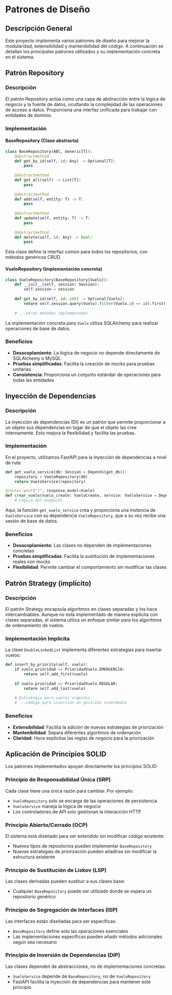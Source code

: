 # Patrones de Diseño

## Descripción General
Este proyecto implementa varios patrones de diseño para mejorar la modularidad, extensibilidad y mantenibilidad del código. A continuación se detallan los principales patrones utilizados y su implementación concreta en el sistema.

## Patrón Repository

### Descripción
El patrón Repository actúa como una capa de abstracción entre la lógica de negocio y la fuente de datos, ocultando la complejidad de las operaciones de acceso a datos. Proporciona una interfaz unificada para trabajar con entidades de dominio.

### Implementación

#### BaseRepository (Clase abstracta)
```python
class BaseRepository(ABC, Generic[T]):
    @abstractmethod
    def get_by_id(self, id: Any) -> Optional[T]:
        pass
    
    @abstractmethod
    def get_all(self) -> List[T]:
        pass
    
    @abstractmethod
    def add(self, entity: T) -> T:
        pass
    
    @abstractmethod
    def update(self, entity: T) -> T:
        pass
    
    @abstractmethod
    def delete(self, id: Any) -> bool:
        pass
```

Esta clase define la interfaz común para todos los repositorios, con métodos genéricos CRUD.

#### VueloRepository (Implementación concreta)
```python
class VueloRepository(BaseRepository[Vuelo]):
    def __init__(self, session: Session):
        self.session = session
        
    def get_by_id(self, id: int) -> Optional[Vuelo]:
        return self.session.query(Vuelo).filter(Vuelo.id == id).first()
    
    # ...otros métodos implementados
```

La implementación concreta para `Vuelo` utiliza SQLAlchemy para realizar operaciones de base de datos.

### Beneficios
- **Desacoplamiento**: La lógica de negocio no depende directamente de SQLAlchemy o MySQL
- **Pruebas simplificadas**: Facilita la creación de mocks para pruebas unitarias
- **Consistencia**: Proporciona un conjunto estándar de operaciones para todas las entidades

## Inyección de Dependencias

### Descripción
La inyección de dependencias (DI) es un patrón que permite proporcionar a un objeto sus dependencias en lugar de que el objeto las cree internamente. Esto mejora la flexibilidad y facilita las pruebas.

### Implementación
En el proyecto, utilizamos FastAPI para la inyección de dependencias a nivel de ruta:

```python
def get_vuelo_service(db: Session = Depends(get_db)):
    repository = VueloRepository(db)
    return VueloService(repository)

@router.post("/", response_model=Vuelo)
def crear_vuelo(vuelo_create: VueloCreate, service: VueloService = Depends(get_vuelo_service)):
    # Lógica del endpoint
```

Aquí, la función `get_vuelo_service` crea y proporciona una instancia de `VueloService` con su dependencia `VueloRepository`, que a su vez recibe una sesión de base de datos.

### Beneficios
- **Desacoplamiento**: Las clases no dependen de implementaciones concretas
- **Pruebas simplificadas**: Facilita la sustitución de implementaciones reales con mocks
- **Flexibilidad**: Permite cambiar el comportamiento sin modificar las clases

## Patrón Strategy (implícito)

### Descripción
El patrón Strategy encapsula algoritmos en clases separadas y los hace intercambiables. Aunque no está implementado de manera explícita con clases separadas, el sistema utiliza un enfoque similar para los algoritmos de ordenamiento de vuelos.

### Implementación Implícita
La clase `DoubleLinkedList` implementa diferentes estrategias para insertar vuelos:

```python
def insert_by_priority(self, vuelo):
    if vuelo.prioridad == PrioridadVuelo.EMERGENCIA:
        return self.add_first(vuelo)
        
    if vuelo.prioridad == PrioridadVuelo.REGULAR:
        return self.add_last(vuelo)
        
    # Estrategia para vuelos urgentes
    # ...código para inserción en posición intermedia
```

### Beneficios
- **Extensibilidad**: Facilita la adición de nuevas estrategias de priorización
- **Mantenibilidad**: Separa diferentes algoritmos de ordenación
- **Claridad**: Hace explícitas las reglas de negocio para la priorización

## Aplicación de Principios SOLID

Los patrones implementados apoyan directamente los principios SOLID:

### Principio de Responsabilidad Única (SRP)
Cada clase tiene una única razón para cambiar. Por ejemplo:
- `VueloRepository` solo se encarga de las operaciones de persistencia
- `VueloService` maneja la lógica de negocio
- Los controladores de API solo gestionan la interacción HTTP

### Principio Abierto/Cerrado (OCP)
El sistema está diseñado para ser extendido sin modificar código existente:
- Nuevos tipos de repositorios pueden implementar `BaseRepository`
- Nuevas estrategias de priorización pueden añadirse sin modificar la estructura existente

### Principio de Sustitución de Liskov (LSP)
Las clases derivadas pueden sustituir a sus clases base:
- Cualquier `BaseRepository` puede ser utilizado donde se espera un repositorio genérico

### Principio de Segregación de Interfaces (ISP)
Las interfaces están diseñadas para ser específicas:
- `BaseRepository` define solo las operaciones esenciales
- Las implementaciones específicas pueden añadir métodos adicionales según sea necesario

### Principio de Inversión de Dependencias (DIP)
Las clases dependen de abstracciones, no de implementaciones concretas:
- `VueloService` depende de `BaseRepository`, no de `VueloRepository`
- FastAPI facilita la inyección de dependencias para mantener este principio
